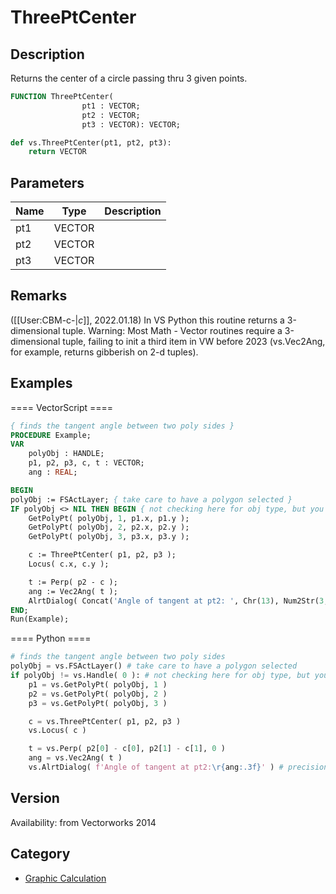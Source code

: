 # ThreePtCenter

## Description
Returns the center of a circle passing thru 3 given points.

```pascal
FUNCTION ThreePtCenter(
				pt1 : VECTOR;
				pt2 : VECTOR;
				pt3 : VECTOR): VECTOR;
```

```python
def vs.ThreePtCenter(pt1, pt2, pt3):
    return VECTOR
```

## Parameters
|Name|Type|Description|
|---|---|---|
|pt1|VECTOR|   |
|pt2|VECTOR|   |
|pt3|VECTOR|   |

## Remarks
([[User:CBM-c-|_c_]], 2022.01.18) In VS Python this routine returns a 3-dimensional tuple. Warning: Most Math - Vector routines require a 3-dimensional tuple, failing to init a third item in VW before 2023 (vs.Vec2Ang, for example, returns gibberish on 2-d tuples).

## Examples
==== VectorScript ====
```pascal
{ finds the tangent angle between two poly sides }
PROCEDURE Example;
VAR
    polyObj : HANDLE;
    p1, p2, p3, c, t : VECTOR;
    ang : REAL;

BEGIN
polyObj := FSActLayer; { take care to have a polygon selected }
IF polyObj <> NIL THEN BEGIN { not checking here for obj type, but you should }
    GetPolyPt( polyObj, 1, p1.x, p1.y );
    GetPolyPt( polyObj, 2, p2.x, p2.y );
    GetPolyPt( polyObj, 3, p3.x, p3.y );

    c := ThreePtCenter( p1, p2, p3 );
    Locus( c.x, c.y );

    t := Perp( p2 - c );
    ang := Vec2Ang( t );
    AlrtDialog( Concat('Angle of tangent at pt2: ', Chr(13), Num2Str(3, ang)) ); 
END;
Run(Example);
```
==== Python ====
```python
# finds the tangent angle between two poly sides
polyObj = vs.FSActLayer() # take care to have a polygon selected
if polyObj != vs.Handle( 0 ): # not checking here for obj type, but you should
    p1 = vs.GetPolyPt( polyObj, 1 ) 
    p2 = vs.GetPolyPt( polyObj, 2 )
    p3 = vs.GetPolyPt( polyObj, 3 ) 

    c = vs.ThreePtCenter( p1, p2, p3 )
    vs.Locus( c )

    t = vs.Perp( p2[0] - c[0], p2[1] - c[1], 0 ) 
    ang = vs.Vec2Ang( t )
    vs.AlrtDialog( f'Angle of tangent at pt2:\r{ang:.3f}' ) # precision = 3, coercing float
```

## Version
Availability: from Vectorworks 2014

## Category
* [Graphic Calculation](../Categories/Graphic%20Calculation.md)
